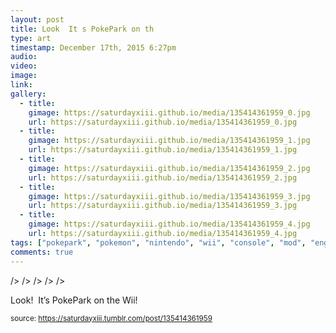 ```yaml
---
layout: post
title: Look  It s PokePark on th
type: art
timestamp: December 17th, 2015 6:27pm
audio: 
video: 
image: 
link: 
gallery:
  - title: 
    gimage: https://saturdayxiii.github.io/media/135414361959_0.jpg
    url: https://saturdayxiii.github.io/media/135414361959_0.jpg
  - title: 
    gimage: https://saturdayxiii.github.io/media/135414361959_1.jpg
    url: https://saturdayxiii.github.io/media/135414361959_1.jpg
  - title: 
    gimage: https://saturdayxiii.github.io/media/135414361959_2.jpg
    url: https://saturdayxiii.github.io/media/135414361959_2.jpg
  - title: 
    gimage: https://saturdayxiii.github.io/media/135414361959_3.jpg
    url: https://saturdayxiii.github.io/media/135414361959_3.jpg
  - title: 
    gimage: https://saturdayxiii.github.io/media/135414361959_4.jpg
    url: https://saturdayxiii.github.io/media/135414361959_4.jpg
tags: ["pokepark", "pokemon", "nintendo", "wii", "console", "mod", "engraving", "paint", "pikachu", "art", "showcase"]
comments: true
---
```


 />
 />
 />
 />
 />
        
Look!  It’s PokePark on the Wii!
 
  
<small>source: https://saturdayxiii.tumblr.com/post/135414361959</small>